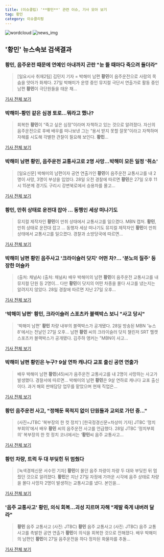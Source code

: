 ```yaml
---
title: (이슈클립) '**황민**' 관련 이슈, 기사 모아 보기
tag: 황민
category: 이슈클리핑
---
```

![wordcloud](https://s3.ap-northeast-2.amazonaws.com/lyrics101-wordcloud/2018-08-29-1535479795.png)
![news_img](https://user-images.githubusercontent.com/42597476/44507050-1206f400-a6e4-11e8-8d98-7ffbfebb353f.png)
## **'**황민**'** 뉴스속보 검색결과
### **황민**, 음주운전 때문에 연예인 아내까지 곤란 "눈 뜰 때마다 죽으려 들더라"

>[일요시사 취재2팀]  김민지 기자 = 박해미 남편 **황민**이 음주운전으로 사람의 목숨을 앗아가 화제다. 27일 박해미가 운영 중인 뮤지컬 극단서 연출가로 활동 중인 남편 **황민**이 극단원들을 태운 채...

<a href="http://www.ilyosisa.co.kr/news/articleView.html?idxno=151248" target="_blank">기사 전체 보기</a>

### 박해미-**황민** 같은 심경 토로…뭐라고 했나?

>회복한 **황민**이 “죽고 싶은 심정”이라며 자책하고 있는 것으로 알려졌다. 자신의 음주운전으로 후배 배우를 떠나보낸 그는 “용서 받지 못할 잘못”이라고 자책하며 자해를 시도해 각별한 관찰이 필요해 보인다. **황민**...

<a href="http://www.dailian.co.kr/news/view/735639/?sc=naver" target="_blank">기사 전체 보기</a>

### 박해미 남편 **황민**, 음주운전 교통사고로 2명 사망…박해미 모든 일정 '취소'

>[일요신문] 박해미의 남편이자 공연 연출가인 **황민**이 음주운전 교통사고를 내 2명이 사망, 3명이 부상을 입었다.   28일 오전 경찰에 따르면 **황민**은 27일 오후 11시 15분께 경기도 구리시 강변북로에서 승용차를 몰고...

<a href="http://ilyo.co.kr/?ac=article_view&entry_id=307960" target="_blank">기사 전체 보기</a>

### **황민**, 만취 상태로 운전대 잡아 … 동행인 세상 떠나기도

>뮤지컬 제작자인 **황민**이 만취 상태에서 교통사고를 일으켰다. MBN 캡처. **황민**, 만취 상태로 운전대 잡고 … 동행자 세상 떠나기도 뮤지컬 제작자인 **황민**이 만취 상태에서 교통사고를 일으켰다. 경찰과 소방당국에 따르면...

<a href="http://www.ccdn.co.kr/news/articleView.html?idxno=537130" target="_blank">기사 전체 보기</a>

### 박해미 남편 **황민** 음주사고 '크라이슬러 닷지' 어떤 차?… '분노의 질주' 등장한 머슬카

>(출처: 채널A) (출처: 채널A) 배우 박해미의 남편 **황민**이 음주운전 교통사고를 내 뮤지컬 단원 등 2명이... 다만 **황민**이 닷지의 어떤 차종을 몰다 사고를 냈는지는 알려지지 않았다. 28일 경찰에 따르면 지난 27일 오후...

<a href="http://www.newscj.com/news/articleView.html?idxno=550239" target="_blank">기사 전체 보기</a>

### '박해미 남편' **황민**, 크라이슬러 스포츠카 블랙박스 보니 "사고 당시"

>'박해미 남편' **황민** 차량 내부의 블랙박스가 공개됐다. 28일 방송된 MBN '뉴스8'에서는 전날인 27일 오후... 남편 **황민** 씨의 크라이슬러 닷치 챌린저 SRT 헬캣 스포츠카 블랙박스가 공개됐다. 김주하 앵커는 "MBN이 사고...

<a href="http://sports.hankooki.com/lpage/entv/201808/sp20180829004136136660.htm" target="_blank">기사 전체 보기</a>

### 박해미 남편 **황민**은 누구? 9살 연하 캐나다 교포 출신 공연 연출가

>배우 박해미 남편 **황민**(45)씨가 음주운전 교통사고를 내 2명이 사망하는 사고가 발생했다. 경찰서에 따르면... 박해미의 남편 **황민**은 9살 연하로 캐나다 교포 출신이다. 과거 해외 판매담당 업무를 맡았으며 현재 직업은...

<a href="http://www.kookje.co.kr/news2011/asp/newsbody.asp?code=0500&key=20180829.99099012940" target="_blank">기사 전체 보기</a>

### **황민** 음주운전 사고, "정해둔 목적지 없이 단원들과 교외로 가던 중..."

>(사진=JTBC '복부장의 한 컷 정치') [한국정경신문=차상미 기자] JTBC ‘정치부회의’에서 배우 **황민** 씨의 음주운전 사고를 언급했다. 28일 JTBC ‘정치부회의’ 복부장의 한 컷 정치 코너에서는 ‘**황민**씨 음주 교통사고...

<a href="http://kpenews.com/Board.aspx?BoardNo=18243" target="_blank">기사 전체 보기</a>

### **황민** 차량, 트럭 두 대 부딪힌 뒤 멈췄다

>[녹색경제신문 서수민 기자] **황민**이 몰던 음주 차량이 차량 두 대와 부딪힌 뒤 멈췄던 것으로 알려졌다. **황민**은 지난 27일 자정에 가까운 시각에 음주 상태로 차량을 몰다 사망자 2명이 발생하는 교통사고를 냈다. 본인을...

<a href="http://www.greened.kr/news/articleView.html?idxno=73319" target="_blank">기사 전체 보기</a>

### '음주 교통사고' **황민**, 의식 회복…괴성 지르며 자해 "제발 죽게 내버려 달라"

>**황민** 음주 교통사고 (사진: JTBC) **황민** 음주 교통사고 (사진: JTBC) 음주 교통사고를 촉발한 공연 연출가 **황민**이 의식을 회복한 것으로 전해졌다. 배우 박해미의 남편인 **황민**이 27일 음주운전을 하다 정차된 화물차를 추돌...

<a href="http://www.dtnews24.com/news/articleView.html?idxno=523886" target="_blank">기사 전체 보기</a>


